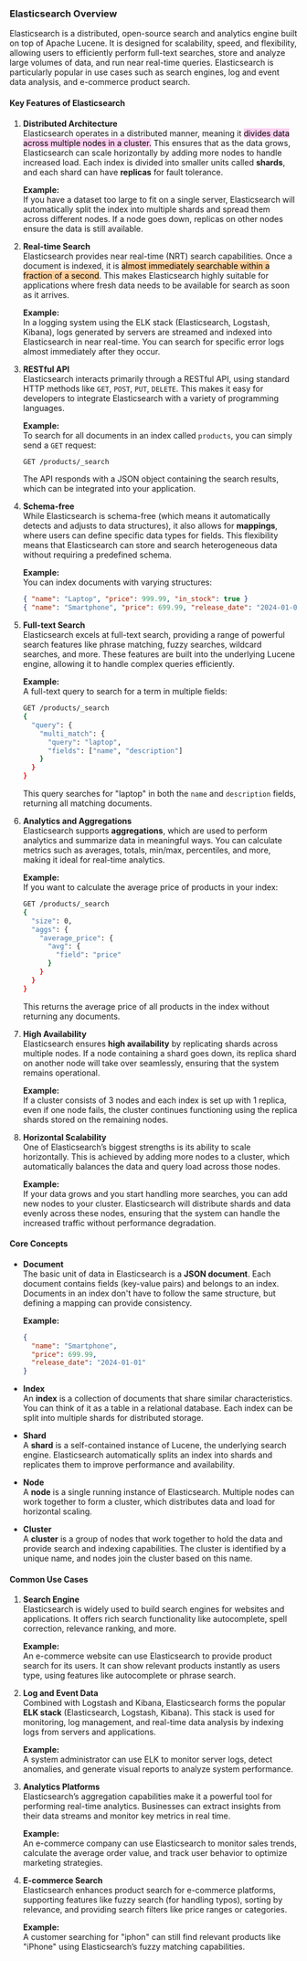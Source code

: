 ### Elasticsearch Overview

Elasticsearch is a distributed, open-source search and analytics engine built on top of Apache Lucene. It is designed for scalability, speed, and flexibility, allowing users to efficiently perform full-text searches, store and analyze large volumes of data, and run near real-time queries. Elasticsearch is particularly popular in use cases such as search engines, log and event data analysis, and e-commerce product search.

#### Key Features of Elasticsearch

1. **Distributed Architecture**  
   Elasticsearch operates in a distributed manner, meaning it <mark style="background: #FFB8EBA6;">divides data across multiple nodes in a cluster.</mark> This ensures that as the data grows, Elasticsearch can scale horizontally by adding more nodes to handle increased load. Each index is divided into smaller units called **shards**, and each shard can have **replicas** for fault tolerance.  

   **Example:**  
   If you have a dataset too large to fit on a single server, Elasticsearch will automatically split the index into multiple shards and spread them across different nodes. If a node goes down, replicas on other nodes ensure the data is still available.

2. **Real-time Search**  
   Elasticsearch provides near real-time (NRT) search capabilities. Once a document is indexed, it is <mark style="background: #FFB86CA6;">almost immediately searchable within a fraction of a second</mark>. This makes Elasticsearch highly suitable for applications where fresh data needs to be available for search as soon as it arrives.  

   **Example:**  
   In a logging system using the ELK stack (Elasticsearch, Logstash, Kibana), logs generated by servers are streamed and indexed into Elasticsearch in near real-time. You can search for specific error logs almost immediately after they occur.

3. **RESTful API**  
   Elasticsearch interacts primarily through a RESTful API, using standard HTTP methods like `GET`, `POST`, `PUT`, `DELETE`. This makes it easy for developers to integrate Elasticsearch with a variety of programming languages.  

   **Example:**  
   To search for all documents in an index called `products`, you can simply send a `GET` request:  
   ```bash
   GET /products/_search
   ```
   The API responds with a JSON object containing the search results, which can be integrated into your application.

4. **Schema-free**  
   While Elasticsearch is schema-free (which means it automatically detects and adjusts to data structures), it also allows for **mappings**, where users can define specific data types for fields. This flexibility means that Elasticsearch can store and search heterogeneous data without requiring a predefined schema.  

   **Example:**  
   You can index documents with varying structures:
   ```json
   { "name": "Laptop", "price": 999.99, "in_stock": true }
   { "name": "Smartphone", "price": 699.99, "release_date": "2024-01-01" }
   ```

5. **Full-text Search**  
   Elasticsearch excels at full-text search, providing a range of powerful search features like phrase matching, fuzzy searches, wildcard searches, and more. These features are built into the underlying Lucene engine, allowing it to handle complex queries efficiently.  

   **Example:**  
   A full-text query to search for a term in multiple fields:
   ```bash
   GET /products/_search
   {
     "query": {
       "multi_match": {
         "query": "laptop",
         "fields": ["name", "description"]
       }
     }
   }
   ```
   This query searches for "laptop" in both the `name` and `description` fields, returning all matching documents.

6. **Analytics and Aggregations**  
   Elasticsearch supports **aggregations**, which are used to perform analytics and summarize data in meaningful ways. You can calculate metrics such as averages, totals, min/max, percentiles, and more, making it ideal for real-time analytics.  

   **Example:**  
   If you want to calculate the average price of products in your index:
   ```bash
   GET /products/_search
   {
     "size": 0, 
     "aggs": {
       "average_price": {
         "avg": {
           "field": "price"
         }
       }
     }
   }
   ```
   This returns the average price of all products in the index without returning any documents.

7. **High Availability**  
   Elasticsearch ensures **high availability** by replicating shards across multiple nodes. If a node containing a shard goes down, its replica shard on another node will take over seamlessly, ensuring that the system remains operational.  

   **Example:**  
   If a cluster consists of 3 nodes and each index is set up with 1 replica, even if one node fails, the cluster continues functioning using the replica shards stored on the remaining nodes.

8. **Horizontal Scalability**  
   One of Elasticsearch’s biggest strengths is its ability to scale horizontally. This is achieved by adding more nodes to a cluster, which automatically balances the data and query load across those nodes.  

   **Example:**  
   If your data grows and you start handling more searches, you can add new nodes to your cluster. Elasticsearch will distribute shards and data evenly across these nodes, ensuring that the system can handle the increased traffic without performance degradation.

#### Core Concepts

- **Document**  
  The basic unit of data in Elasticsearch is a **JSON document**. Each document contains fields (key-value pairs) and belongs to an index. Documents in an index don't have to follow the same structure, but defining a mapping can provide consistency.

  **Example:**  
  ```json
  {
    "name": "Smartphone",
    "price": 699.99,
    "release_date": "2024-01-01"
  }
  ```

- **Index**  
  An **index** is a collection of documents that share similar characteristics. You can think of it as a table in a relational database. Each index can be split into multiple shards for distributed storage.

- **Shard**  
  A **shard** is a self-contained instance of Lucene, the underlying search engine. Elasticsearch automatically splits an index into shards and replicates them to improve performance and availability.

- **Node**  
  A **node** is a single running instance of Elasticsearch. Multiple nodes can work together to form a cluster, which distributes data and load for horizontal scaling.

- **Cluster**  
  A **cluster** is a group of nodes that work together to hold the data and provide search and indexing capabilities. The cluster is identified by a unique name, and nodes join the cluster based on this name.

#### Common Use Cases

1. **Search Engine**  
   Elasticsearch is widely used to build search engines for websites and applications. It offers rich search functionality like autocomplete, spell correction, relevance ranking, and more.  

   **Example:**  
   An e-commerce website can use Elasticsearch to provide product search for its users. It can show relevant products instantly as users type, using features like autocomplete or phrase search.

2. **Log and Event Data**  
   Combined with Logstash and Kibana, Elasticsearch forms the popular **ELK stack** (Elasticsearch, Logstash, Kibana). This stack is used for monitoring, log management, and real-time data analysis by indexing logs from servers and applications.  

   **Example:**  
   A system administrator can use ELK to monitor server logs, detect anomalies, and generate visual reports to analyze system performance.

3. **Analytics Platforms**  
   Elasticsearch’s aggregation capabilities make it a powerful tool for performing real-time analytics. Businesses can extract insights from their data streams and monitor key metrics in real time.  

   **Example:**  
   An e-commerce company can use Elasticsearch to monitor sales trends, calculate the average order value, and track user behavior to optimize marketing strategies.

4. **E-commerce Search**  
   Elasticsearch enhances product search for e-commerce platforms, supporting features like fuzzy search (for handling typos), sorting by relevance, and providing search filters like price ranges or categories.  

   **Example:**  
   A customer searching for "iphon" can still find relevant products like "iPhone" using Elasticsearch’s fuzzy matching capabilities.
